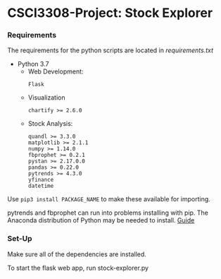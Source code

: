 # CSCI3308-Project: Stock Explorer

### Requirements

The requirements for the python scripts are located in *requirements.txt*

* Python 3.7
    * Web Development:
        ```
        Flask
        ```
    * Visualization
        ```
        chartify >= 2.6.0
        ```
    * Stock Analysis:
        ```
        quandl >= 3.3.0
        matplotlib >= 2.1.1
        numpy >= 1.14.0
        fbprophet >= 0.2.1
        pystan >= 2.17.0.0
        pandas >= 0.22.0
        pytrends >= 4.3.0
        yfinance
        datetime
        ```
Use `pip3 install PACKAGE_NAME` to make these available for importing.

pytrends and fbprophet can run into problems installing with pip. The Anaconda distribution of Python may be needed to install. [Guide](https://facebook.github.io/prophet/docs/installation.html)

### Set-Up

Make sure all of the dependencies are installed.

To start the flask web app, run stock-explorer.py
